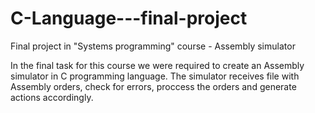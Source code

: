 # C-Language---final-project
Final project in "Systems programming" course - Assembly simulator 

In the final task for this course we were required to create an Assembly simulator in C programming language.
The simulator receives file with Assembly orders, check for errors, proccess the orders and generate actions accordingly. 
